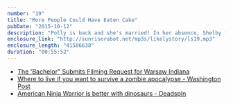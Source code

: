 ```yaml
---
number: "19"
title: "More People Could Have Eaten Cake"
pubDate: "2015-10-12"
description: "Polly is back and she's married! In her absence, Shelby finished watching True Blood. Now, Shelby and Polly are reunited for a recap of Polly's wedding before they dig into the insane amount of Fall TV they are each watching. Some good (Life in Pieces and Quantico), some bad (Bastard Executioner and Minority Report), and everything in between. At one point in the recording, Polly sounds like a robot for no reason."
enclosure_link: "http://sunriserobot.net/mp3s/likelystory/ls19.mp3"
enclosure_length: "41586638"
duration: "00:55:52"
---
```

- [The 'Bachelor" Submits Filming Request for Warsaw Indiana](http://myinforms.com/en/a/17090319-8216the-bachelor8217-submits-warsaw-filming-request/)
- [Where to live if you want to survive a zombie apocalypse - Washington Post](https://www.washingtonpost.com/news/wonkblog/wp/2015/10/09/the-definitive-guide-to-where-to-live-if-you-want-to-survive-a-zombie-apocalypse-the-definitive-guide/?tid=sm_fb)
- [American Ninja Warrior is better with dinosaurs - Deadspin](http://deadspin.com/american-ninja-warrior-is-a-lot-better-with-dinosaur-co-1735437269)